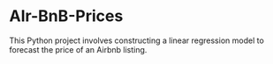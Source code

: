 # AIr-BnB-Prices
This Python project involves constructing a linear regression model to forecast the price of an Airbnb listing.
